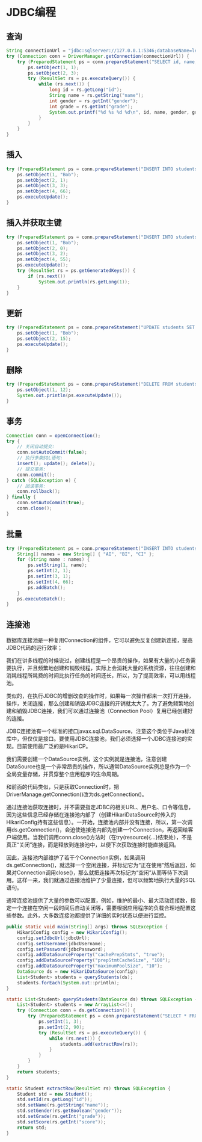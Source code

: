 # JDBC编程

## 查询

```Java
String connectionUrl = "jdbc:sqlserver://127.0.0.1:5346;databaseName=learnjdbc;user=learn;password=learnpassword";
try (Connection conn = DriverManager.getConnection(connectionUrl)) {
    try (PreparedStatement ps = conn.prepareStatement("SELECT id, name, gender, grade FROM students WHERE gender=? AND grade=?")) {
        ps.setObject(1, 1);
        ps.setObject(2, 3);
        try (ResultSet rs = ps.executeQuery()) {
            while (rs.next()) {
                long id = rs.getLong("id");
                String name = rs.getString("name");
                int gender = rs.getInt("gender");
                int grade = rs.getInt("grade");
                System.out.printf("%d %s %d %d\n", id, name, gender, grade);
            }
        }
    }
}
```

## 插入

```Java
try (PreparedStatement ps = conn.prepareStatement("INSERT INTO students (name, gender, grade, score) VALUES (?,?,?,?)")) {
    ps.setObject(1, "Bob");
    ps.setObject(2, 1);
    ps.setObject(3, 3);
    ps.setObject(4, 66);
    ps.executeUpdate();
}
```

## 插入并获取主键

```Java
try (PreparedStatement ps = conn.prepareStatement("INSERT INTO students (name, gender, grade, score) VALUES (?,?,?,?)", Statement.RETURN_GENERATED_KEYS)) {
    ps.setObject(1, "Bob");
    ps.setObject(2, 0);
    ps.setObject(3, 2);
    ps.setObject(4, 55);
    ps.executeUpdate();
    try (ResultSet rs = ps.getGeneratedKeys()) {
        if (rs.next())
            System.out.println(rs.getLong(1));
    }
}
```

## 更新

```Java
try (PreparedStatement ps = conn.prepareStatement("UPDATE students SET name=? WHERE id=?")) {
    ps.setObject(1, "Bob");
    ps.setObject(2, 15);
    ps.executeUpdate();
}
```

## 删除

```Java
try (PreparedStatement ps = conn.prepareStatement("DELETE FROM students WHERE id>?")) {
    ps.setObject(1, 12);
    System.out.println(ps.executeUpdate());
}
```

## 事务

```Java
Connection conn = openConnection();
try {
    // 关闭自动提交:
    conn.setAutoCommit(false);
    // 执行多条SQL语句:
    insert(); update(); delete();
    // 提交事务:
    conn.commit();
} catch (SQLException e) {
    // 回滚事务:
    conn.rollback();
} finally {
    conn.setAutoCommit(true);
    conn.close();
}
```

## 批量

```Java
try (PreparedStatement ps = conn.prepareStatement("INSERT INTO students (name, gender, grade, score) VALUES (?, ?, ?, ?)")) {
    String[] names = new String[] { "AI", "BI", "CI" };
    for (String name : names) {
        ps.setString(1, name);
        ps.setInt(2, 1);
        ps.setInt(3, 1);
        ps.setInt(4, 66);
        ps.addBatch();
    }
    ps.executeBatch();
}
```

## 连接池

数据库连接池是一种复用Connection的组件，它可以避免反复创建新连接，提高JDBC代码的运行效率；

我们在讲多线程的时候说过，创建线程是一个昂贵的操作，如果有大量的小任务需要执行，并且频繁地创建和销毁线程，实际上会消耗大量的系统资源，往往创建和消耗线程所耗费的时间比执行任务的时间还长，所以，为了提高效率，可以用线程池。

类似的，在执行JDBC的增删改查的操作时，如果每一次操作都来一次打开连接，操作，关闭连接，那么创建和销毁JDBC连接的开销就太大了。为了避免频繁地创建和销毁JDBC连接，我们可以通过连接池（Connection Pool）复用已经创建好的连接。

JDBC连接池有一个标准的接口javax.sql.DataSource，注意这个类位于Java标准库中，但仅仅是接口。要使用JDBC连接池，我们必须选择一个JDBC连接池的实现。目前使用最广泛的是HikariCP。

我们需要创建一个DataSource实例，这个实例就是连接池，注意创建DataSource也是一个非常昂贵的操作，所以通常DataSource实例总是作为一个全局变量存储，并贯穿整个应用程序的生命周期。

和前面的代码类似，只是获取Connection时，把DriverManage.getConnection()改为ds.getConnection()。

通过连接池获取连接时，并不需要指定JDBC的相关URL、用户名、口令等信息，因为这些信息已经存储在连接池内部了（创建HikariDataSource时传入的HikariConfig持有这些信息）。一开始，连接池内部并没有连接，所以，第一次调用ds.getConnection()，会迫使连接池内部先创建一个Connection，再返回给客户端使用。当我们调用conn.close()方法时（在try(resource){...}结束处），不是真正“关闭”连接，而是释放到连接池中，以便下次获取连接时能直接返回。

因此，连接池内部维护了若干个Connection实例，如果调用ds.getConnection()，就选择一个空闲连接，并标记它为“正在使用”然后返回，如果对Connection调用close()，那么就把连接再次标记为“空闲”从而等待下次调用。这样一来，我们就通过连接池维护了少量连接，但可以频繁地执行大量的SQL语句。

通常连接池提供了大量的参数可以配置，例如，维护的最小、最大活动连接数，指定一个连接在空闲一段时间后自动关闭等，需要根据应用程序的负载合理地配置这些参数。此外，大多数连接池都提供了详细的实时状态以便进行监控。

```Java
public static void main(String[] args) throws SQLException {
    HikariConfig config = new HikariConfig();
    config.setJdbcUrl(jdbcUrl);
    config.setUsername(jdbcUsername);
    config.setPassword(jdbcPassword);
    config.addDataSourceProperty("cachePrepStmts", "true");
    config.addDataSourceProperty("prepStmtCacheSize", "100");
    config.addDataSourceProperty("maximumPoolSize", "10");
    DataSource ds = new HikariDataSource(config);
    List<Student> students = queryStudents(ds);
    students.forEach(System.out::println);
}

static List<Student> queryStudents(DataSource ds) throws SQLException {
    List<Student> students = new ArrayList<>();
    try (Connection conn = ds.getConnection()) {
        try (PreparedStatement ps = conn.prepareStatement("SELECT * FROM students WHERE grade = ? AND score >= ?")) {
            ps.setInt(1, 3);
            ps.setInt(2, 90);
            try (ResultSet rs = ps.executeQuery()) {
                while (rs.next()) {
                    students.add(extractRow(rs));
                }
            }
        }
    }
    return students;
}

static Student extractRow(ResultSet rs) throws SQLException {
    Student std = new Student();
    std.setId(rs.getLong("id"));
    std.setName(rs.getString("name"));
    std.setGender(rs.getBoolean("gender"));
    std.setGrade(rs.getInt("grade"));
    std.setScore(rs.getInt("score"));
    return std;
}
```
